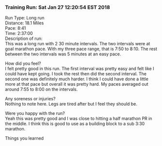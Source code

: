 ### Training Run: Sat Jan 27 12:20:54 EST 2018
Run Type: Long run  
Distance: 18.1 Miles  
Pace: 8:41  
Time: 2:37:00  
Description of run:  
This was a long run with 2 30 minute intervals.  The two intervals were at goal marathon pace.  With my three pace range, that is 7:50 to 8:10.  The rest between the two intervals was 5 minutes at an easy pace.

How did you feel?  
I felt pretty good in this run.  The first interval was pretty easy and felt like I could have kept going.  I took the rest then did the second interval.  The second one was definitely much harder.  I think I could have done a little more at that pace but overall it was pretty hard.  My paces averaged out around 7:55 to 8:00 on the intervals.

Any soreness or injuries?  
Nothing to note here.  Legs are tired after but I feel they should be.

Were you happy with the run?  
Yeah this was pretty good and I was close to hitting a half marathon PR in the middle.  I think this is good to use as a building block to a sub 3:30 marathon.

Things you learned
